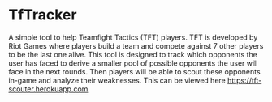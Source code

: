 # TfTracker

A simple tool to help Teamfight Tactics (TFT) players. TFT is developed by Riot Games where players build a team and compete against 7 other players to be the last one alive. This tool is designed to track which opponents the user has faced to derive a smaller pool of possible opponents the user will face in the next rounds. Then players will be able to scout these opponents in-game and analyze their weaknesses. This can be viewed here https://tft-scouter.herokuapp.com
